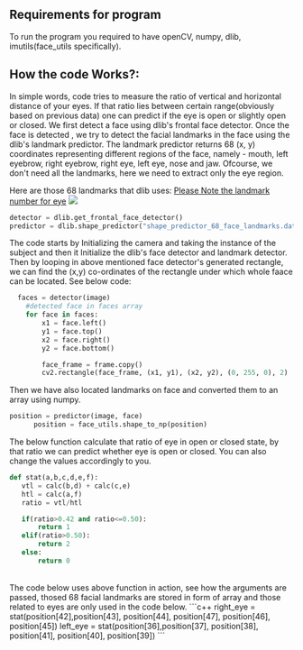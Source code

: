 ## Requirements for program
To run the program you required to have openCV, numpy, dlib, imutils(face_utils specifically).
<br>
## How the code Works?: 

In simple words, code tries to measure the ratio of vertical and horizontal distance of your eyes. If that ratio lies between certain range(obviously based on previous data) one can predict if the eye is open or slightly open or closed. We first detect a face using dlib's frontal face detector. Once the face is detected , we try to detect the facial landmarks in the face using the dlib's landmark predictor. The landmark predictor returns 68 (x, y) coordinates representing different regions of the face, namely - mouth, left eyebrow, right eyebrow, right eye, left eye, nose and jaw. Ofcourse, we don't need all the landmarks, here we need to extract only the eye region. 

Here are those 68 landmarks that dlib uses:
<a href= "https://pyimagesearch.com/wp-content/uploads/2017/04/facial_landmarks_68markup.jpg">Please Note the landmark number for eye</a>
<img src = "https://pyimagesearch.com/wp-content/uploads/2017/04/facial_landmarks_68markup.jpg">
  ```python
  detector = dlib.get_frontal_face_detector()
predictor = dlib.shape_predictor("shape_predictor_68_face_landmarks.dat")
```
  The code starts by Initializing the camera and taking the instance of the subject and then it Initialize the dlib's face detector and landmark detector.  
  Then by looping in above mentioned face detector's generated rectangle, we can find the (x,y) co-ordinates of the rectangle under which whole faace can be located.
  See below code:
```python
  faces = detector(image)
    #detected face in faces array
    for face in faces:
        x1 = face.left()
        y1 = face.top()
        x2 = face.right()
        y2 = face.bottom()

        face_frame = frame.copy()
        cv2.rectangle(face_frame, (x1, y1), (x2, y2), (0, 255, 0), 2)
```
  Then we have also located landmarks on face and converted them to an array using numpy.
  ```python
  position = predictor(image, face)
        position = face_utils.shape_to_np(position)
```
  
  
The below function calculate that ratio of eye in open or closed state, by that ratio we can predict whether eye is open or closed.
You can also change the values accordingly to you.
 ```python
def stat(a,b,c,d,e,f):
	vtl = calc(b,d) + calc(c,e)
	htl = calc(a,f)
	ratio = vtl/htl

	if(ratio>0.42 and ratio<=0.50):
		return 1
	elif(ratio>0.50):
		return 2
	else:
		return 0
 ```
<br>
The code below uses above function in action, see how the arguments are passed, thosed 68 facial landmarks are stored in form of array and those related to eyes are only used in the code below.
 ```c++
right_eye = stat(position[42],position[43], 
        	position[44], position[47], position[46], position[45])
        left_eye = stat(position[36],position[37], 
        	position[38], position[41], position[40], position[39])
 ```


